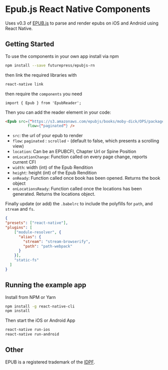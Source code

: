 Epub.js React Native Components
================================

Uses v0.3 of [EPUB.js](https://github.com/futurepress/epub.js) to parse and render epubs on iOS and Android using React Native.

Getting Started
-------------------------

To use the components in your own app install via npm

```bash
npm install --save futurepress/epubjs-rn
```

then link the required libraries with
```bash
react-native link
```

then require the `components` you need

```
import { Epub } from 'EpubReader';
```

Then you can add the reader element in your code:

```html
<Epub src={"https://s3.amazonaws.com/epubjs/books/moby-dick/OPS/package.opf"}
		  flow={"paginated"} />
```

* `src`: the url of your epub to render
* `flow`: `paginated` : `scrolled` - (default to false, which presents a scrolling view)
* `location`: Can be an EPUBCFI, Chapter Url or Spine Position
* `onLocationChange`: Function called on every page change, reports current CFI
* `width`: width (int) of the Epub Rendition
* `height`: height (int) of the Epub Rendition
* `onReady`: Function called once book has been opened. Returns the book object
* `onLocationsReady`: Function called once the locations has been generated. Returns the locations object.

Finally update (or add) the `.babelrc` to include the polyfills for `path`, and `stream` and `fs`.

```json
{
"presets": ["react-native"],
"plugins": [
    ["module-resolver", {
      "alias": {
        "stream": "stream-browserify",
        "path": "path-webpack"
      }
    }],
    "static-fs"
  ]
}
```

Running the example app
-------------------------

Install from NPM or Yarn

```bash
npm install -g react-native-cli
npm install
```
Then start the iOS or Android App

```bash
react-native run-ios
react-native run-android
```

Other
-------------------------

EPUB is a registered trademark of the [IDPF](http://idpf.org/).
